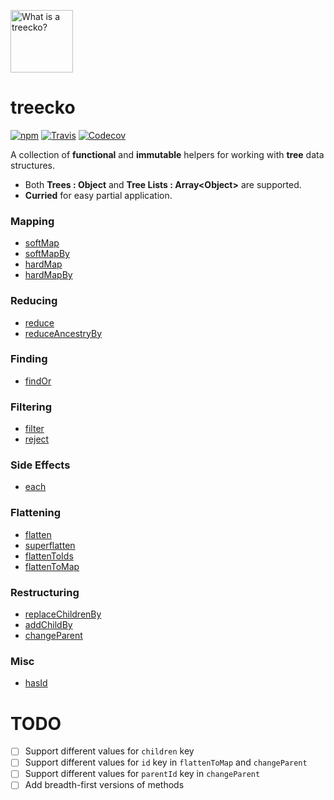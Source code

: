 <img
  alt="What is a treecko?"
  width="100"
  height="100"
  src="http://vignette3.wikia.nocookie.net/pokemontowerdefense3/images/c/c1/Treecko.jpg/revision/latest?cb=20140803080131"
/>

# treecko

[![npm](https://img.shields.io/npm/v/treecko.svg?style=flat-square)](https://www.npmjs.com/package/treecko)
[![Travis](https://img.shields.io/travis/nickjohnson-dev/treecko.svg?style=flat-square)](https://travis-ci.org/nickjohnson-dev/treecko)
[![Codecov](https://img.shields.io/codecov/c/github/nickjohnson-dev/treecko.svg?style=flat-square)](https://codecov.io/gh/nickjohnson-dev/treecko)

A collection of **functional** and **immutable** helpers for working with **tree** data structures.

- Both **Trees : Object** and **Tree Lists : Array\<Object\>** are supported.
- **Curried** for easy partial application.

### Mapping

- [softMap](docs/softMap.md)
- [softMapBy](docs/softMapBy.md)
- [hardMap](docs/hardMap.md)
- [hardMapBy](docs/hardMapBy.md)


### Reducing

- [reduce](docs/reduce.md)
- [reduceAncestryBy](docs/reduceAncestryBy.md)


### Finding

- [findOr](docs/findOr.md)


### Filtering

- [filter](docs/filter.md)
- [reject](docs/reject.md)


### Side Effects

- [each](docs/each.md)


### Flattening

- [flatten](docs/flatten.md)
- [superflatten](docs/superflatten.md)
- [flattenToIds](docs/flattenToIds.md)
- [flattenToMap](docs/flattenToMap.md)


### Restructuring

- [replaceChildrenBy](docs/replaceChildrenBy.md)
- [addChildBy](docs/addChildBy.md)
- [changeParent](docs/changeParent.md)


### Misc

- [hasId](docs/hasId.md)


# TODO

- [ ] Support different values for `children` key
- [ ] Support different values for `id` key in `flattenToMap` and `changeParent`
- [ ] Support different values for `parentId` key in `changeParent`
- [ ] Add breadth-first versions of methods
